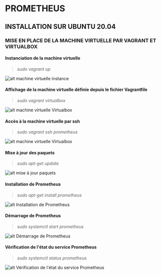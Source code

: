 # PROMETHEUS
## INSTALLATION SUR UBUNTU 20.04
### MISE EN PLACE DE LA MACHINE VIRTUELLE PAR VAGRANT ET VIRTUALBOX

#### Instanciation de la machine virtuelle
> _sudo vagrant up_

![alt machine virtuelle instance](https://raw.githubusercontent.com/Aliyoub/prometheus-blog/main/src/components/assets/images/vagrant-up.png)

#### Affichage de la machine virtuelle définie depuis le fichier Vagrantfile
> _sudo vagrant virtualbox_

![alt machine virtuelle Virtualbox](https://raw.githubusercontent.com/Aliyoub/prometheus-blog/main/src/components/assets/images/prometheus-in-virtualbox.png)

#### Accès à la machine virtuelle par ssh
> _sudo vagrant ssh prometheus_

![alt machine virtuelle Virtualbox](https://raw.githubusercontent.com/Aliyoub/prometheus-blog/main/src/components/assets/images/vagrant-ssh-prometheus.png)

#### Mise à jour des paquets
> _sudo apt-get update_

![alt mise à jour paquets](https://raw.githubusercontent.com/Aliyoub/prometheus-blog/main/src/components/assets/images/apt-get-update.png)

#### Installation de Prometheus
> _sudo apt-get install prometheus_

![alt Installation de Prometheus](https://raw.githubusercontent.com/Aliyoub/prometheus-blog/main/src/components/assets/images/apt-get-install-prometheus.png)

#### Démarrage de Prometheus
> _sudo systemctl start prometheus_

![alt Démarrage de Prometheus](https://raw.githubusercontent.com/Aliyoub/prometheus-blog/main/src/components/assets/images/prometheus-start.png)


#### Vérification de l'état du service Prometheus
> _sudo systemctl status prometheus_

![alt Vérification de l'état du service Prometheus](https://raw.githubusercontent.com/Aliyoub/prometheus-blog/main/src/components/assets/images/prometheus-status.png)
